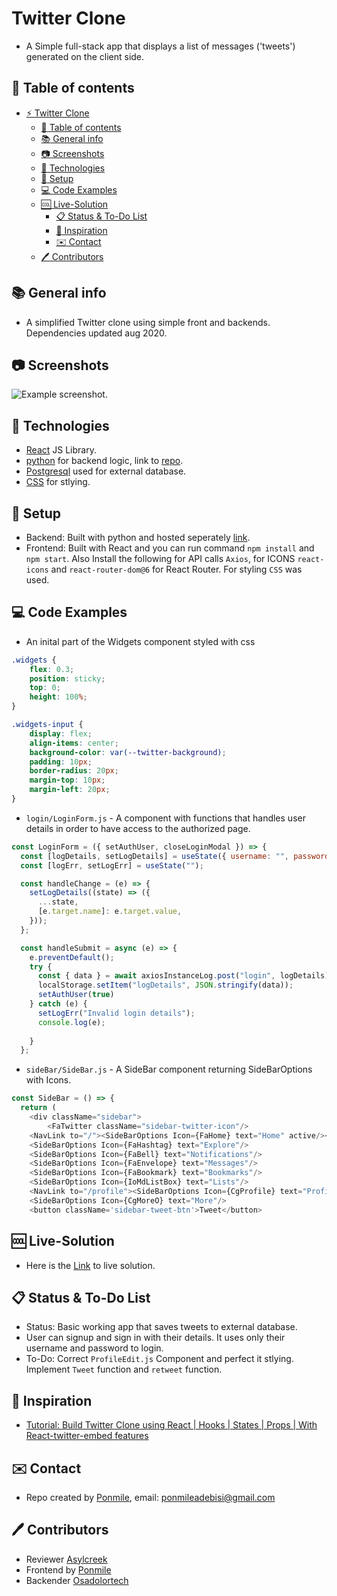 # Twitter Clone

* A Simple full-stack app that displays a list of messages ('tweets') generated on the client side.   

## :page_facing_up: Table of contents

* [:zap: Twitter Clone](#zap-twitter-clone)
	* [:page_facing_up: Table of contents](#page_facing_up-table-of-contents)
	* [:books: General info](#books-general-info)
	* [:camera: Screenshots](#camera-screenshots)
	* [:signal_strength: Technologies](#signal_strength-technologies)
	* [:floppy_disk: Setup](#floppy_disk-setup)
	* [:computer: Code Examples](#computer-code-examples)
  * [:cool: Live-Solution](#cool-live-solution)
	* [:clipboard: Status & To-Do List](#clipboard-status--to-do-list)
	* [:clap: Inspiration](#clap-inspiration)
	* [:envelope: Contact](#envelope-contact)
  * [:pen: Contributors](#pen-contributors)

## :books: General info

* A simplified Twitter clone using simple front and backends. Dependencies updated aug 2020.

## :camera: Screenshots

![Example screenshot](./img/tweets-frontend.png).

## :signal_strength: Technologies

* [React](https://reactjs.org/) JS Library.
* [python](https://www.python.org/) for backend logic, link to [repo](https://github.com/osadolortech/twitter_clone).
* [Postgresql](https://www.postgresql.org/) used for external database.
* [CSS](https://nodejs.org/en/) for stlying.

## :floppy_disk: Setup

* Backend: Built with python and hosted seperately [link](https://robot-twitter.herokuapp.com/api/v2).
* Frontend: Built with React and you can run command `npm install` and `npm start`. Also Install the following for API calls `Axios`, for ICONS `react-icons` and `react-router-dom@6` for React Router. For styling `CSS` was used.

## :computer: Code Examples

* An inital part of the Widgets component styled with css
```css
.widgets {
    flex: 0.3;
    position: sticky;
    top: 0;
    height: 100%;
}

.widgets-input {
    display: flex;
    align-items: center;
    background-color: var(--twitter-background);
    padding: 10px;
    border-radius: 20px;
    margin-top: 10px;
    margin-left: 20px;
}
```

* `login/LoginForm.js` - A component with functions that handles user details in order to have access to the authorized page. 

```javascript
const LoginForm = ({ setAuthUser, closeLoginModal }) => {
  const [logDetails, setLogDetails] = useState({ username: "", password: "" });
  const [logErr, setLogErr] = useState("");

  const handleChange = (e) => {
    setLogDetails((state) => ({
      ...state,
      [e.target.name]: e.target.value,
    }));
  };

  const handleSubmit = async (e) => {
    e.preventDefault();
    try {
      const { data } = await axiosInstanceLog.post("login", logDetails);
      localStorage.setItem("logDetails", JSON.stringify(data));
      setAuthUser(true)
    } catch (e) {
      setLogErr("Invalid login details");
      console.log(e);
    
    }
  }; 
```

* `sideBar/SideBar.js` - A SideBar component returning SideBarOptions with Icons.
```javascript
const SideBar = () => {
  return (
    <div className="sidebar">
        <FaTwitter className="sidebar-twitter-icon"/>
    <NavLink to="/"><SideBarOptions Icon={FaHome} text="Home" active/></NavLink>
    <SideBarOptions Icon={FaHashtag} text="Explore"/>
    <SideBarOptions Icon={FaBell} text="Notifications"/>
    <SideBarOptions Icon={FaEnvelope} text="Messages"/>
    <SideBarOptions Icon={FaBookmark} text="Bookmarks"/>
    <SideBarOptions Icon={IoMdListBox} text="Lists"/>
    <NavLink to="/profile"><SideBarOptions Icon={CgProfile} text="Profile" /></NavLink>
    <SideBarOptions Icon={CgMoreO} text="More"/>
    <button className='sidebar-tweet-btn'>Tweet</button>
```

## :cool: Live-Solution

* Here is the [Link](https://react-twitter-clone-gamma.vercel.app/) to live solution.

## :clipboard: Status & To-Do List

* Status: Basic working app that saves tweets to external database.
* User can signup and sign in with their details. It uses only their username and password to login. 
* To-Do: Correct `ProfileEdit.js` Component and perfect it stlying. Implement `Tweet` function and `retweet` function. 

## :clap: Inspiration

* [Tutorial: Build Twitter Clone using React | Hooks | States | Props | With React-twitter-embed features](https://www.youtube.com/watch?v=g-bY6hf6GCw&t=765s)

## :envelope: Contact

* Repo created by [Ponmile](https://github.com/pjmiles), email: ponmileadebisi@gmail.com

## :pen: Contributors
* Reviewer [Asylcreek](https://github.com/Asylcreek)
* Frontend by [Ponmile](https://github.com/pjmiles) 
* Backender [Osadolortech](https://github.com/osadolortech)
